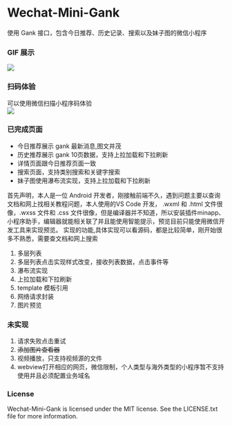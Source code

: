 # Wechat-Mini-Gank
使用 Gank 接口，包含今日推荐、历史记录、搜索以及妹子图的微信小程序

### GIF 展示
![](https://github.com/wvisible/Wechat-Mini-Gank/blob/master/gif/demonstrate.gif)

### 扫码体验
可以使用微信扫描小程序码体验  
![](https://github.com/wvisible/Wechat-Mini-Gank/blob/master/gif/mini.png)

### 已完成页面
- 今日推荐展示 gank 最新消息,图文并茂
- 历史推荐展示 gank 10页数据，支持上拉加载和下拉刷新
- 详情页面跟今日推荐页面一致
- 搜索页面，支持类别搜索和关键字搜索
- 妹子图使用瀑布流实现，支持上拉加载和下拉刷新

首先声明，本人是一位 Android 开发者，刚接触前端不久，遇到问题主要以查询文档和网上找相关教程问题，本人使用的VS Code 开发， .wxml 和 .html 文件很像，.wxss 文件和 .css 文件很像，但是编译器并不知道，所以安装插件minapp、小程序助手，编辑器就能相关联了并且能使用智能提示，预览目前只能使用微信开发工具来实现预览。
实现的功能,具体实现可以看源码，都是比较简单，刚开始很多不熟悉，需要查文档和网上搜索
1. 多层列表
2. 多层列表点击实现样式改变，接收列表数据，点击事件等
3. 瀑布流实现
4. 上拉加载和下拉刷新
5. template 模板引用
6. 网络请求封装   
7. 图片预览

### 未实现
1. 请求失败点击重试
2. ~~添加图片查看器~~
3. 视频播放，只支持视频源的文件
4. webview打开相应的网页，微信限制，个人类型与海外类型的小程序暂不支持使用并且必须配置业务域名

### License
Wechat-Mini-Gank is licensed under the MIT license. See the LICENSE.txt file for more information.
